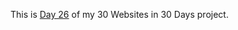 This is <a href="https://cwang1996.github.io/Survey/">Day 26</a> of my 30 Websites in 30 Days project.
